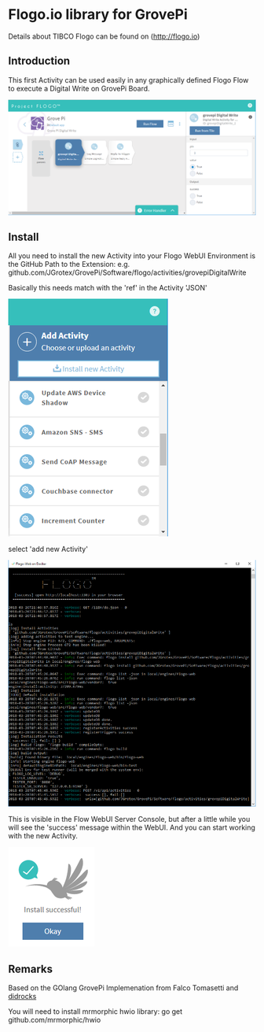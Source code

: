 # Flogo.io library for GrovePi
Details about TIBCO Flogo can be found on (http://flogo.io)

## Introduction
This first Activity can be used easily in any graphically defined Flogo Flow to execute a Digital Write on GrovePi Board.

![GrovePi in Flogo](screenshots/Flogo-GrovePi-Flow.png "A simple GrovePi Flogo Flow.")

## Install
All you need to install the new Activity into your Flogo WebUI Environment is the GitHub Path to the Extension: e.g. github.com/JGrotex/GrovePi/Software/flogo/activities/grovepiDigitalWrite

Basically this needs match with the 'ref' in the Activity 'JSON'

![Flogo WebUI](screenshots/Flogo-add-Activity.png "add a Activity to Flogo WebUI.")

select 'add new Activity'

![Flogo WebUI Console](screenshots/GrovePi-Extension-Install.png "Flogo WebUI Console Log.")

This is visible in the Flow WebUI Server Console, but after a little while you will see the 'success' message within the WebUI. 
And you can start working with the new Activity.

![Flogo WebUI Success](screenshots/GrovePi-Extension-Success.png "Flogo WebUI, Extension added.")

## Remarks
Based on the GOlang GrovePi Implemenation from Falco Tomasetti and [didrocks](https://github.com/didrocks)

You will need to install mrmorphic hwio library: 
go get github.com/mrmorphic/hwio

